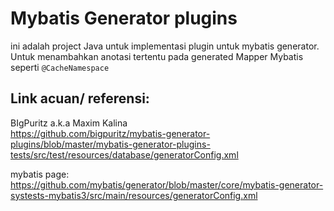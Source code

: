 # Mybatis Generator plugins

ini adalah project Java untuk implementasi plugin untuk mybatis generator.   
Untuk menambahkan anotasi tertentu pada generated Mapper Mybatis seperti `@CacheNamespace`


## Link acuan/ referensi:


BIgPuritz a.k.a Maxim Kalina   
https://github.com/bigpuritz/mybatis-generator-plugins/blob/master/mybatis-generator-plugins-tests/src/test/resources/database/generatorConfig.xml    

mybatis page:   
https://github.com/mybatis/generator/blob/master/core/mybatis-generator-systests-mybatis3/src/main/resources/generatorConfig.xml